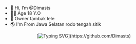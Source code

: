 - 👋 Hi, I’m @Dimasts
- 👨‍💼 Age 18 Y.O
- 🧡 Owner tambak lele
- 🌎 I'm From Jawa Selatan rodo tengah sitik



<div align="center">


[![Typing SVG](https://readme-typing-svg.herokuapp.com?font=Lemon+milk&color=F70000&lines=Welcome+to+Dimas-Ts+project...;Created+by+Dimas-Ts...;frist+Dimas+system+whatsapp+bot...;⚡+Dimas+is+super+speed...)](https://github.com/Dimasts)
